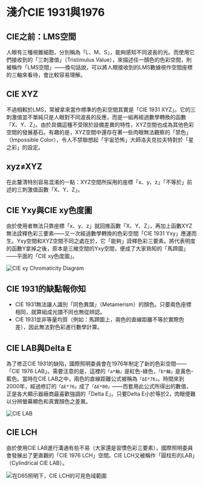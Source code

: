 # 淺介CIE 1931與1976

<p><Badge type="info" text="🌳 Evergreen" /></P>

## CIE之前：LMS空間
人眼有三種視錐細胞，分別稱為「L、M、S」，能夠感知不同波長的光。而使用它們接收到的「三刺激值」（Tristimulus Value），來描述任一顏色的色彩空間，則被稱作「LMS空間」——換句話說，可以將人眼接收到的LMS數據視作空間座標的三軸來看待，會比較容易理解。

## CIE XYZ
不過相較於LMS，常被拿來當作標準的色彩空間其實是「CIE 1931 XYZ」。它的三刺激值並不單純只是人眼對不同波長的反應，而是一組再經過數學轉換的函數「X、Y、Z」。由於具備這種不受限於設備差異的特性，XYZ空間也成為其他色彩空間的發展基石。有趣的是，XYZ空間中還存在著一些肉眼無法觀察的「禁色」（Impossible Color），令人不禁聯想起「宇宙恐怖」大師洛夫克拉夫特對於「星之彩」的設定。

## xyz≠XYZ
在此釐清特別容易混淆的一點：XYZ空間所採用的座標「x、y、z」「不等於」前述的三刺激值函數「X、Y、Z」。

## CIE Yxy與CIE xy色度圖
由於使用者無法只靠座標「x、y、z」就回推函數「X、Y、Z」，再加上函數XYZ無法詮釋色彩三要素——又一次經過數學轉換的色彩空間「CIE 1931 Yxy」應運而生。Yxy空間和XYZ空間不同之處在於，它「能夠」詮釋色彩三要素。將代表明度的函數Y拿掉之後，原本是三維空間的Yxy空間，便成了大家熟知的「馬蹄圖」——平面的「CIE xy色度圖」。

![CIE xy Chromaticity Diagram](/color/ci1.webp)

## CIE 1931的缺點報你知
- CIE 1931無法讓人識別「同色異譜」（Metamerism）的顏色。只要兩色座標相同，就算組成光譜不同也無從辨認。
- CIE 1931並非等量均質（例如：馬蹄圖上，兩色的直線距離不等於實際色差），因此無法對色彩進行數學計算。

## CIE LAB與Delta E
為了修正CIE 1931的缺陷，國際照明委員會在1976年制定了新的色彩空間——「CIE 1976 LAB」。需要注意的是，這裡的`「a*軸」`是紅色-綠色，`「b*軸」`是黃色-藍色。當時在CIE LAB之中，兩色的直線距離公式被稱為`「ΔE*76」`。時間來到2000年，經過修訂的`「ΔE*76」`成了`「ΔE*00」`——而套用此公式所得出的數值，正是各大顯示器廠商最喜歡強調的「Delta E」。只要Delta E小於等於2，肉眼便難以分辨螢幕顯色和真實顏色之差異。

![CIE LAB](/color/ci2.webp)

## CIE LCH
由於使用CIE LAB進行溝通有些不易（大家還是習慣色彩三要素），國際照明委員會發展出了更直觀的「CIE 1976 LCH」空間。CIE LCH又被稱作「圓柱形的LAB」（Cylindrical CIE LAB）。

![在D65照明下，CIE LCH的可見色域範圍](/color/ci3.webp)